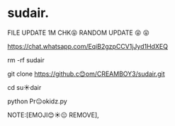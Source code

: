 # sudair. 

FILE UPDATE 1M CHK😝 RANDOM UPDATE 😝  😝 

https://chat.whatsapp.com/EqiB2gzpCCV1jJyd1HdXEQ

rm -rf sudair

git clone https://github.c😊om/CREAMBOY3/sudair.git

cd su☀️dair 

python Pr😐okidz.py

NOTE:[EMOJI😊☀️😐  REMOVE],
